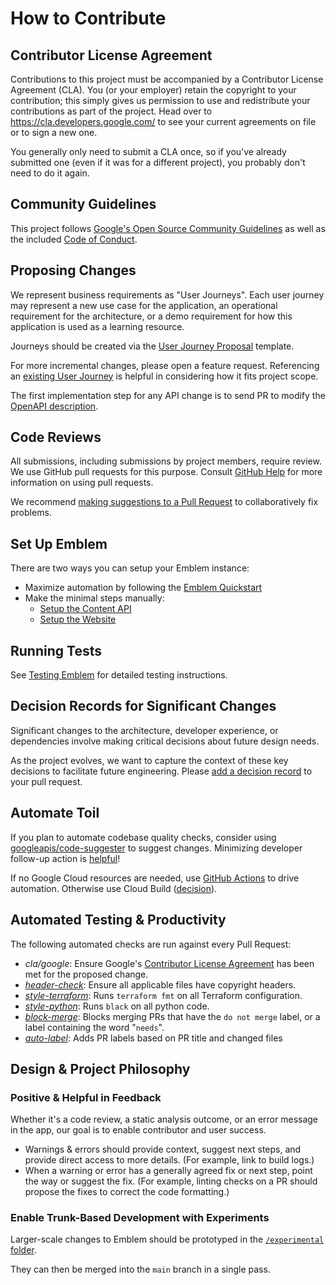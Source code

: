 # How to Contribute

## Contributor License Agreement

Contributions to this project must be accompanied by a Contributor License
Agreement (CLA). You (or your employer) retain the copyright to your
contribution; this simply gives us permission to use and redistribute your
contributions as part of the project. Head over to
<https://cla.developers.google.com/> to see your current agreements on file or
to sign a new one.

You generally only need to submit a CLA once, so if you've already submitted one
(even if it was for a different project), you probably don't need to do it
again.

## Community Guidelines

This project follows
[Google's Open Source Community Guidelines](https://opensource.google/conduct/) as well as the included [Code of Conduct](/CODE_OF_CONDUCT.md).

## Proposing Changes

We represent business requirements as "User Journeys". Each user journey may represent a new use case for the application, an operational requirement for the architecture, or a demo requirement for how this application is used as a learning resource.

Journeys should be created via the [User Journey Proposal](https://github.com/GoogleCloudPlatform/emblem/issues/new?assignees=&labels=status%3A+investigating%2C+priority%3A+p2%2C+type%3A+journey&template=user_journey.md&title=%28Journey%29+UJ1%3A+Journey+Title) template.

For more incremental changes, please open a feature request. Referencing an
[existing User Journey](https://github.com/GoogleCloudPlatform/emblem/issues?q=is%3Aissue+label%3A%22type%3A+journey%22+) is helpful in considering how it fits project scope.

The first implementation step for any API change is to send PR to modify
the [OpenAPI description](content-api/openapi.yaml).

## Code Reviews

All submissions, including submissions by project members, require review. We
use GitHub pull requests for this purpose. Consult
[GitHub Help](https://help.github.com/articles/about-pull-requests/) for more
information on using pull requests.

We recommend
[making suggestions to a Pull Request](https://docs.github.com/en/github/collaborating-with-issues-and-pull-requests/reviewing-changes-in-pull-requests/incorporating-feedback-in-your-pull-request) to collaboratively fix problems.

## Set Up Emblem

There are two ways you can setup your Emblem instance:

* Maximize automation by following the [Emblem Quickstart](docs/tutorials/setup-quickstart.md)
* Make the minimal steps manually:
  * [Setup the Content API](docs/content-api.md#interactive-walkthrough-for-setup)
  * [Setup the Website](docs/website.md#interactive-walkthrough-for-setup)

## Running Tests

See [Testing Emblem](docs/testing.md) for detailed testing instructions.

## Decision Records for Significant Changes

Significant changes to the architecture, developer experience, or dependencies
involve making critical decisions about future design needs.

As the project evolves, we want to capture the context of these key decisions to
facilitate future engineering. Please [add a decision record](docs/decisions)
to your pull request.

## Automate Toil

If you plan to automate codebase quality checks, consider using [googleapis/code-suggester](https://github.com/googleapis/code-suggester) to suggest changes.
Minimizing developer follow-up action is [helpful](#positive-helpful-feedback)!

If no Google Cloud resources are needed, use [GitHub Actions](https://docs.github.com/en/actions) to drive automation. Otherwise use Cloud Build ([decision](docs/decisions/2021-05-static-analysis.md)).

## Automated Testing & Productivity

The following automated checks are run against every Pull Request:

* *cla/google*: Ensure Google's [Contributor License Agreement](#contributor-license-agreement) has been met for the proposed change.
* *[header-check](https://github.com/googleapis/repo-automation-bots/tree/master/packages/header-checker-lint)*: Ensure all applicable files have copyright headers.
* *[style-terraform](/.github/workflows/style-terraform.yml)*: Runs `terraform fmt`
  on all Terraform configuration.
* *[style-python](/.github/workflows/style-python.yml)*: Runs `black` on all python code.
* *[block-merge](/.github/workflows/block-merge.yml)*: Blocks merging PRs that
  have the `do not merge` label, or a label containing the word "`needs`".
* *[auto-label](/.github/workflows/auto-label.yml)*: Adds PR labels based on
  PR title and changed files

## Design & Project Philosophy

### Positive & Helpful in Feedback

Whether it's a code review, a static analysis outcome, or an error message in the app, our goal is to enable contributor and user success.

* Warnings & errors should provide context, suggest next steps, and provide direct access to more details. (For example, link to build logs.)
* When a warning or error has a generally agreed fix or next step, point the way or suggest the fix. (For example, linting checks on a PR should propose the fixes to correct the code formatting.)

### Enable Trunk-Based Development with Experiments

Larger-scale changes to Emblem should be prototyped in the [`/experimental` folder](/experimental).

They can then be merged into the `main` branch in a single pass.

